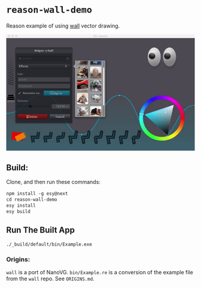 # `reason-wall-demo`

Reason example of using [wall](https://github.com/let-def/wall) vector drawing.

![Wall Demo](./Demo.gif)


## Build:
Clone, and then run these commands:
```
npm install -g esy@next
cd reason-wall-demo
esy install
esy build
```

## Run The Built App
```
./_build/default/bin/Example.exe
```

### Origins:

`wall` is a port of NanoVG. `bin/Example.re` is a conversion of the example
file from the `wall` repo. See `ORIGINS.md`.


